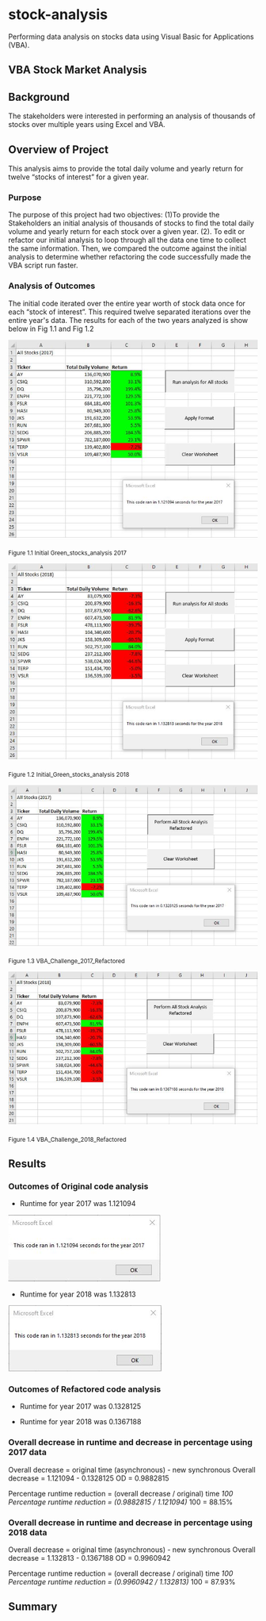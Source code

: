 # stock-analysis

Performing data analysis on stocks data using Visual Basic for Applications (VBA).

## VBA Stock Market Analysis

## Background

The stakeholders were interested in performing an analysis of  thousands of stocks over multiple years using Excel and  VBA.

## Overview of Project

This analysis aims to provide the total daily volume and yearly return for twelve “stocks of interest” for a given year.

### Purpose

The purpose of this project had two objectives: (1)To provide the Stakeholders an initial analysis of thousands of stocks to find the total daily volume and yearly return for each stock over a given year. (2). To edit or refactor our initial analysis to loop through all the data one time to collect the same information. Then, we compared the outcome against the initial analysis to determine whether refactoring the code successfully made the VBA script run faster.

### Analysis of Outcomes

The initial code iterated over the entire year worth of stock data once for each “stock of interest”. This required twelve separated iterations  over the entire year's data. The results for each of the two years analyzed is show below in Fig 1.1 and Fig 1.2

![green_stocks_2017__with_data.png](Images/green_stocks_2017__with_data.png)

<sub> Figure 1.1 Initial Green_stocks_analysis 2017

![green_stocks_2018__with_data.png](Images/green_stocks_2018__with_data.png)

<sub>Figure 1.2 Initial_Green_stocks_analysis 2018

![VBA_Challenge_2017_with_data.png](Images/VBA_Challenge_2017_with_data.png)

<sub>Figure 1.3 VBA_Challenge_2017_Refactored

![VBA_Challenge_2018__with_data.png](Images/VBA_Challenge_2018__with_data.png)

<sub>Figure 1.4 VBA_Challenge_2018_Refactored

## Results

### Outcomes of Original code analysis

- Runtime for year 2017 was 1.121094

![green_stocks_2017.png](Resources/green_stocks_2017.png)

- Runtime for year 2018 was 1.132813

![green_stocks_2018.png](Resources/green_stocks_2018.png)

### Outcomes of Refactored code analysis

- Runtime for year 2017 was 0.1328125


- Runtime for year 2018 was 0.1367188



### Overall decrease in runtime and decrease in percentage using 2017 data

Overall decrease = original time (asynchronous) - new synchronous
Overall decrease = 1.121094 - 0.1328125
OD = 0.9882815

Percentage runtime reduction = (overall decrease / original) time *100
Percentage runtime reduction = (0.9882815 / 1.121094)* 100 = 88.15%

### Overall decrease in runtime and decrease in percentage using 2018 data

Overall decrease = original time (asynchronous) - new synchronous
Overall decrease = 1.132813 -  0.1367188
OD = 0.9960942

Percentage runtime reduction = (overall decrease / original) time *100
Percentage runtime reduction = (0.9960942 / 1.132813)* 100 = 87.93%

## Summary
